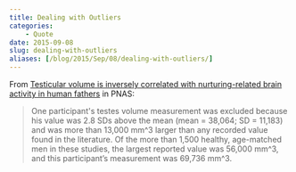 ```yaml
---
title: Dealing with Outliers
categories:
    - Quote
date: 2015-09-08
slug: dealing-with-outliers
aliases: [/blog/2015/Sep/08/dealing-with-outliers/]
---
```


From [Testicular volume is inversely correlated with nurturing-related brain activity in human fathers](http://www.pnas.org/content/110/39/15746.full) in PNAS:

> One participant's testes volume measurement was excluded because his value was 2.8 SDs above the mean (mean = 38,064; SD = 11,183) and was more than 13,000 mm^3 larger than any recorded value found in the literature. Of the more than 1,500 healthy, age-matched men in these studies, the largest reported value was 56,000 mm^3, and this participant’s measurement was 69,736 mm^3.